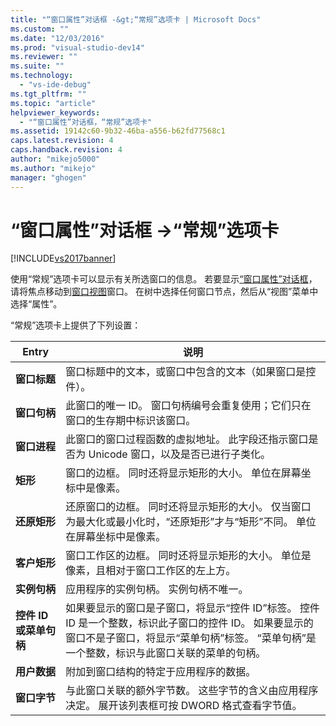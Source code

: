 ```yaml
---
title: "“窗口属性”对话框 -&gt;“常规”选项卡 | Microsoft Docs"
ms.custom: ""
ms.date: "12/03/2016"
ms.prod: "visual-studio-dev14"
ms.reviewer: ""
ms.suite: ""
ms.technology: 
  - "vs-ide-debug"
ms.tgt_pltfrm: ""
ms.topic: "article"
helpviewer_keywords: 
  - "“窗口属性”对话框，“常规”选项卡"
ms.assetid: 19142c60-9b32-46ba-a556-b62fd77568c1
caps.latest.revision: 4
caps.handback.revision: 4
author: "mikejo5000"
ms.author: "mikejo"
manager: "ghogen"
---
```

# “窗口属性”对话框 -&gt;“常规”选项卡
[!INCLUDE[vs2017banner](../code-quality/includes/vs2017banner.md)]

使用“常规”选项卡可以显示有关所选窗口的信息。  若要显示[“窗口属性”对话框](../debugger/window-properties-dialog-box.md)，请将焦点移动到[窗口视图](../debugger/windows-view.md)窗口。  在树中选择任何窗口节点，然后从“视图”菜单中选择“属性”。  
  
 “常规”选项卡上提供了下列设置：  
  
|Entry|说明|  
|-----------|--------|  
|**窗口标题**|窗口标题中的文本，或窗口中包含的文本（如果窗口是控件）。|  
|**窗口句柄**|此窗口的唯一 ID。  窗口句柄编号会重复使用；它们只在窗口的生存期中标识该窗口。|  
|**窗口进程**|此窗口的窗口过程函数的虚拟地址。  此字段还指示窗口是否为 Unicode 窗口，以及是否已进行子类化。|  
|**矩形**|窗口的边框。  同时还将显示矩形的大小。  单位在屏幕坐标中是像素。|  
|**还原矩形**|还原窗口的边框。  同时还将显示矩形的大小。  仅当窗口为最大化或最小化时，“还原矩形”才与“矩形”不同。  单位在屏幕坐标中是像素。|  
|**客户矩形**|窗口工作区的边框。  同时还将显示矩形的大小。  单位是像素，且相对于窗口工作区的左上方。|  
|**实例句柄**|应用程序的实例句柄。  实例句柄不唯一。|  
|**控件 ID 或菜单句柄**|如果要显示的窗口是子窗口，将显示“控件 ID”标签。  控件 ID 是一个整数，标识此子窗口的控件 ID。  如果要显示的窗口不是子窗口，将显示“菜单句柄”标签。  “菜单句柄”是一个整数，标识与此窗口关联的菜单的句柄。|  
|**用户数据**|附加到窗口结构的特定于应用程序的数据。|  
|**窗口字节**|与此窗口关联的额外字节数。  这些字节的含义由应用程序决定。  展开该列表框可按 DWORD 格式查看字节值。|